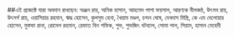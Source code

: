 ##এই প্রজেক্টে যারা অবদান রাখছেন:
অঞ্জন রায়, অনিক হাসান, আহমেদ পাশা ফয়সাল, আরণ্যক নীলকণ্ঠ, উৎসব রায়, উৎসর্গ রায়, ওয়াসিয়ার রহমান, ঋদ্ধ হোসেন, কুলসুম হেনা, খৈয়াম মণ্ডল, চন্দন ঘোষ, দেবদাস মিস্ত্রি, কে এম দেলোয়ার হোসেন, মুস্তফা রানা, রোমেল রহমান, রেফাত বিন শফিক, শুভ, শুভজিৎ বটব্যাল, সোমা পাল, সিয়াম, হাসান মেহেদী
